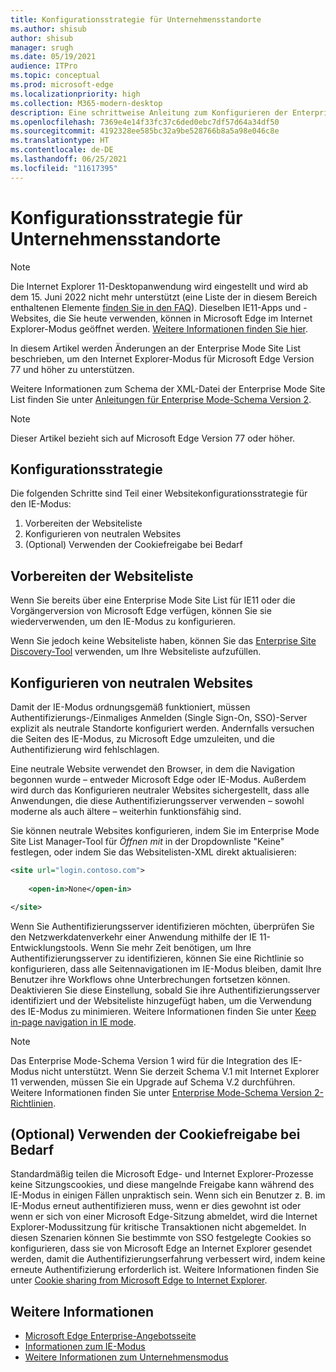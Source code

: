 ```yaml
---
title: Konfigurationsstrategie für Unternehmensstandorte
ms.author: shisub
author: shisub
manager: srugh
ms.date: 05/19/2021
audience: ITPro
ms.topic: conceptual
ms.prod: microsoft-edge
ms.localizationpriority: high
ms.collection: M365-modern-desktop
description: Eine schrittweise Anleitung zum Konfigurieren der Enterprise Mode Site List für den Internet Explorer-Modus.
ms.openlocfilehash: 7369e4e14f33fc37c6ded0ebc7df57d64a34df50
ms.sourcegitcommit: 4192328ee585bc32a9be528766b8a5a98e046c8e
ms.translationtype: HT
ms.contentlocale: de-DE
ms.lasthandoff: 06/25/2021
ms.locfileid: "11617395"
---
```

# <a name="enterprise-site-configuration-strategy"></a>Konfigurationsstrategie für Unternehmensstandorte

>[!Note]
> Die Internet Explorer 11-Desktopanwendung wird eingestellt und wird ab dem 15. Juni 2022 nicht mehr unterstützt (eine Liste der in diesem Bereich enthaltenen Elemente [finden Sie in den FAQ](https://techcommunity.microsoft.com/t5/windows-it-pro-blog/internet-explorer-11-desktop-app-retirement-faq/ba-p/2366549)). Dieselben IE11-Apps und -Websites, die Sie heute verwenden, können in Microsoft Edge im Internet Explorer-Modus geöffnet werden. [Weitere Informationen finden Sie hier](https://blogs.windows.com/windowsexperience/2021/05/19/the-future-of-internet-explorer-on-windows-10-is-in-microsoft-edge/).

In diesem Artikel werden Änderungen an der Enterprise Mode Site List beschrieben, um den Internet Explorer-Modus für Microsoft Edge Version 77 und höher zu unterstützen.

Weitere Informationen zum Schema der XML-Datei der Enterprise Mode Site List finden Sie unter [Anleitungen für Enterprise Mode-Schema Version 2](/internet-explorer/ie11-deploy-guide/enterprise-mode-schema-version-2-guidance).

> [!NOTE]
> Dieser Artikel bezieht sich auf Microsoft Edge Version 77 oder höher.
<!--
## Updated schema elements

The following table describes the \<open-in app\> element added to the v.2 of the Enterprise Mode schema:

| **Element** | **Description** |
| --- | --- |
| \<open-in app="**true**"\> | A child element that controls what browser is used for sites. This element is required for sites that need to **open in IE11**.|

**Example:**

``` xml
<site url="contoso.com">

  <open-in app="true">IE11</open-in>

</site>
```

The following table shows the possible values of the \<open-in\> element:

| **Value** | **Description** |
| --- | --- |
| **\<open-in\>IE11\</open-in\>** | Opens the site in IE mode or a full IE11 window. To enable IE mode, see [Configure IE mode policies](./edge-ie-mode-policies.md)|
| **\<open-in app="**true**"\>IE11\</open-in\>** | Opens the site in a full IE11 window |
| **\<open-in\>MSEdge\</open-in\>** | Opens the site in Microsoft Edge |
| **\<open-in\>None or not specified\</open-in\>** | Opens the site in the default browser or in the browser where the user navigated to the site. |
|**\<open-in\>Configurable\</open-in\>** | Allows the site to participate in IE mode engine determination. To learn more, see [Learn about Configurable sites in IE mode](edge-learnmore-configurable-sites-ie-mode.md).  |

>[!NOTE]
> The attribute app=**"true"** is only recognized when associated to _'open-in' IE11_. Adding it to the other 'open-in' elements won't change browser behavior.   -->

## <a name="configuration-strategy"></a>Konfigurationsstrategie

Die folgenden Schritte sind Teil einer Websitekonfigurationsstrategie für den IE-Modus:
1. Vorbereiten der Websiteliste
2. Konfigurieren von neutralen Websites
3. (Optional) Verwenden der Cookiefreigabe bei Bedarf

<!--
Step 1.  – if you don’t have one use Site Discovery Step-by-Step
Step 2 – Neutral sites + sticky mode
        Use more examples and explain sticky mode better
Step 3 – If that doesn’t cover your needs, then use Cookie sharing -->

## <a name="prepare-your-site-list"></a>Vorbereiten der Websiteliste

Wenn Sie bereits über eine Enterprise Mode Site List für IE11 oder die Vorgängerversion von Microsoft Edge verfügen, können Sie sie wiederverwenden, um den IE-Modus zu konfigurieren.

Wenn Sie jedoch keine Websiteliste haben, können Sie das [Enterprise Site Discovery-Tool](/deployedge/edge-ie-mode-site-discovery) verwenden, um Ihre Websiteliste aufzufüllen.

## <a name="configure-neutral-sites"></a>Konfigurieren von neutralen Websites

Damit der IE-Modus ordnungsgemäß funktioniert, müssen Authentifizierungs-/Einmaliges Anmelden (Single Sign-On, SSO)-Server explizit als neutrale Standorte konfiguriert werden. Andernfalls versuchen die Seiten des IE-Modus, zu Microsoft Edge umzuleiten, und die Authentifizierung wird fehlschlagen.

Eine neutrale Website verwendet den Browser, in dem die Navigation begonnen wurde – entweder Microsoft Edge oder IE-Modus. Außerdem wird durch das Konfigurieren neutraler Websites sichergestellt, dass alle Anwendungen, die diese Authentifizierungsserver verwenden – sowohl moderne als auch ältere – weiterhin funktionsfähig sind.

Sie können neutrale Websites konfigurieren, indem Sie im Enterprise Mode Site List Manager-Tool für *Öffnen mit* in der Dropdownliste "Keine" festlegen, oder indem Sie das Websitelisten-XML direkt aktualisieren:

``` xml
<site url="login.contoso.com">
   
    <open-in>None</open-in>

</site>
```

Wenn Sie Authentifizierungsserver identifizieren möchten, überprüfen Sie den Netzwerkdatenverkehr einer Anwendung mithilfe der IE 11-Entwicklungstools. Wenn Sie mehr Zeit benötigen, um Ihre Authentifizierungsserver zu identifizieren, können Sie eine Richtlinie so konfigurieren, dass alle Seitennavigationen im IE-Modus bleiben, damit Ihre Benutzer ihre Workflows ohne Unterbrechungen fortsetzen können. Deaktivieren Sie diese Einstellung, sobald Sie ihre Authentifizierungsserver identifiziert und der Websiteliste hinzugefügt haben, um die Verwendung des IE-Modus zu minimieren. Weitere Informationen finden Sie unter [Keep in-page navigation in IE mode](/deployedge/edge-learnmore-inpage-nav).

>[!NOTE]
   >Das Enterprise Mode-Schema Version 1 wird für die Integration des IE-Modus nicht unterstützt. Wenn Sie derzeit Schema V.1 mit Internet Explorer 11 verwenden, müssen Sie ein Upgrade auf Schema V.2 durchführen. Weitere Informationen finden Sie unter [Enterprise Mode-Schema Version 2-Richtlinien](/internet-explorer/ie11-deploy-guide/enterprise-mode-schema-version-2-guidance).

## <a name="optional-use-cookie-sharing-if-necessary"></a>(Optional) Verwenden der Cookiefreigabe bei Bedarf

Standardmäßig teilen die Microsoft Edge- und Internet Explorer-Prozesse keine Sitzungscookies, und diese mangelnde Freigabe kann während des IE-Modus in einigen Fällen unpraktisch sein. Wenn sich ein Benutzer z. B. im IE-Modus erneut authentifizieren muss, wenn er dies gewohnt ist oder wenn er sich von einer Microsoft Edge-Sitzung abmeldet, wird die Internet Explorer-Modussitzung für kritische Transaktionen nicht abgemeldet. In diesen Szenarien können Sie bestimmte von SSO festgelegte Cookies so konfigurieren, dass sie von Microsoft Edge an Internet Explorer gesendet werden, damit die Authentifizierungserfahrung verbessert wird, indem keine erneute Authentifizierung erforderlich ist. Weitere Informationen finden Sie unter [Cookie sharing from Microsoft Edge to Internet Explorer](/deployedge/edge-ie-mode-add-guidance-cookieshare).

## <a name="see-also"></a>Weitere Informationen

- [Microsoft Edge Enterprise-Angebotsseite](https://aka.ms/EdgeEnterprise)
- [Informationen zum IE-Modus](./edge-ie-mode.md)
- [Weitere Informationen zum Unternehmensmodus](/internet-explorer/ie11-deploy-guide/enterprise-mode-overview-for-ie11)
